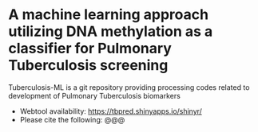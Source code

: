 # **A machine learning approach utilizing DNA methylation as a classifier for Pulmonary Tuberculosis screening**  

Tuberculosis-ML is a git repository providing processing codes related to development of Pulmonary Tuberculosis biomarkers

- Webtool availability: https://tbpred.shinyapps.io/shinyr/
- Please cite the following: @@@
